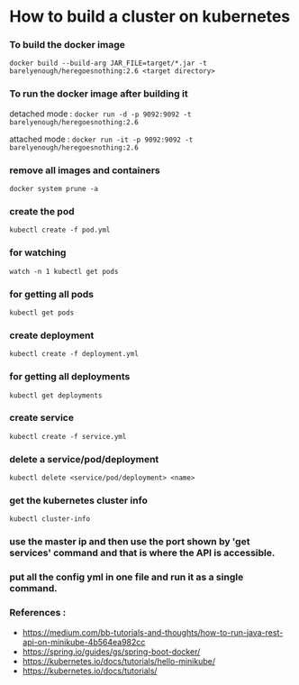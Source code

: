 # How to build a cluster on kubernetes

### To build the docker image
```docker build --build-arg JAR_FILE=target/*.jar -t barelyenough/heregoesnothing:2.6 <target directory>```

### To run the docker image after building it
detached mode : 
```docker run -d -p 9092:9092 -t barelyenough/heregoesnothing:2.6```

attached mode : 
```docker run -it -p 9092:9092 -t barelyenough/heregoesnothing:2.6```

### remove all images and containers
```docker system prune -a```

### create the pod
```kubectl create -f pod.yml```

### for watching
```watch -n 1 kubectl get pods```

### for getting all pods
```kubectl get pods```

### create deployment
```kubectl create -f deployment.yml```

### for getting all deployments
```kubectl get deployments```

### create service
```kubectl create -f service.yml```

### delete a service/pod/deployment
```kubectl delete <service/pod/deployment> <name>```

### get the kubernetes cluster info
```kubectl cluster-info```

### use the master ip and then use the port shown by 'get services' command and that is where the API is accessible.

### put all the config yml in one file and run it as a single command.

### References :
- https://medium.com/bb-tutorials-and-thoughts/how-to-run-java-rest-api-on-minikube-4b564ea982cc
- https://spring.io/guides/gs/spring-boot-docker/
- https://kubernetes.io/docs/tutorials/hello-minikube/
- https://kubernetes.io/docs/tutorials/